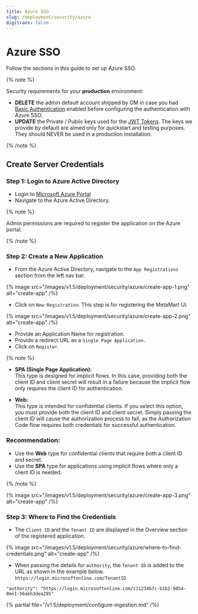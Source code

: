 ```yaml
---
title: Azure SSO
slug: /deployment/security/azure
digitrans: false
---
```


# Azure SSO

Follow the sections in this guide to set up Azure SSO.

{% note %}

Security requirements for your **production** environment:
- **DELETE** the admin default account shipped by OM in case you had [Basic Authentication](/deployment/security/basic-auth)
  enabled before configuring the authentication with Azure SSO.
- **UPDATE** the Private / Public keys used for the [JWT Tokens](/deployment/security/enable-jwt-tokens). The keys we provide
  by default are aimed only for quickstart and testing purposes. They should NEVER be used in a production installation.

{% /note %}

## Create Server Credentials

### Step 1: Login to Azure Active Directory

- Login to [Microsoft Azure Portal](https://azure.microsoft.com/en-in/services/active-directory/external-identities/)
- Navigate to the Azure Active Directory.

{% note %}

Admin permissions are required to register the application on the Azure portal.

{% /note %}

### Step 2: Create a New Application

- From the Azure Active Directory, navigate to the `App Registrations` section from the left nav bar.

{% image src="/images/v1.5/deployment/security/azure/create-app-1.png" alt="create-app" /%} 

- Click on `New Registration`. This step is for registering the MetaMart UI.

{% image src="/images/v1.5/deployment/security/azure/create-app-2.png" alt="create-app" /%}

- Provide an Application Name for registration.
- Provide a redirect URL as a `Single Page Application`.
- Click on `Register`.

{% note %}

- **SPA (Single Page Application):**  
  This type is designed for implicit flows. In this case, providing both the client ID and client secret will result in a failure because the implicit flow only requires the client ID for authentication.

- **Web:**  
  This type is intended for confidential clients. If you select this option, you must provide both the client ID and client secret. Simply passing the client ID will cause the authorization process to fail, as the Authorization Code flow requires both credentials for successful authentication.

### Recommendation:

- Use the **Web** type for confidential clients that require both a client ID and secret.
- Use the **SPA** type for applications using implicit flows where only a client ID is needed.

{% /note %}

{% image src="/images/v1.5/deployment/security/azure/create-app-3.png" alt="create-app" /%}

### Step 3: Where to Find the Credentials

- The `Client ID` and the `Tenant ID` are displayed in the Overview section of the registered application.

{% image src="/images/v1.5/deployment/security/azure/where-to-find-credentials.png" alt="create-app" /%}

- When passing the details for `authority`, the `Tenant ID` is added to the URL as shown in the example
  below. `https://login.microsoftonline.com/TenantID`

```commandline
"authority": "https://login.microsoftonline.com/c11234b7c-b1b2-9854-0mn1-56abh3dea295"
```

{% partial file="/v1.5/deployment/configure-ingestion.md" /%}
